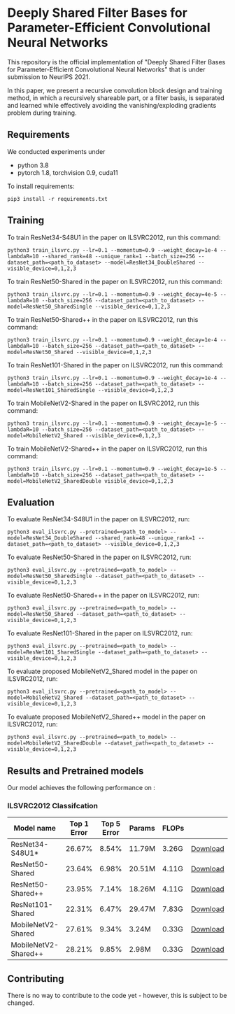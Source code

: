 # Deeply Shared Filter Bases for Parameter-Efficient Convolutional Neural Networks

This repository is the official implementation of "Deeply Shared Filter Bases for Parameter-Efficient Convolutional Neural Networks" that is under submission to NeurIPS 2021.

In this paper, we present a recursive convolution block design and training method, in which a recursively shareable part, or a filter basis, 
is separated and learned while effectively avoiding the vanishing/exploding gradients problem during training.

## Requirements

We conducted experiments under
- python 3.8
- pytorch 1.8, torchvision 0.9, cuda11

To install requirements:

```setup
pip3 install -r requirements.txt
```

## Training

To train ResNet34-S48U1 in the paper on ILSVRC2012, run this command:

```train
python3 train_ilsvrc.py --lr=0.1 --momentum=0.9 --weight_decay=1e-4 --lambdaR=10 --shared_rank=48 --unique_rank=1 --batch_size=256 --dataset_path=<path_to_dataset> --model=ResNet34_DoubleShared --visible_device=0,1,2,3
```

To train ResNet50-Shared in the paper on ILSVRC2012, run this command:

```train
python3 train_ilsvrc.py --lr=0.1 --momentum=0.9 --weight_decay=4e-5 --lambdaR=10 --batch_size=256 --dataset_path=<path_to_dataset> --model=ResNet50_SharedSingle --visible_device=0,1,2,3
```
To train ResNet50-Shared++ in the paper on ILSVRC2012, run this command:

```train
python3 train_ilsvrc.py --lr=0.1 --momentum=0.9 --weight_decay=1e-4 --lambdaR=10 --batch_size=256 --dataset_path=<path_to_dataset> --model=ResNet50_Shared --visible_device=0,1,2,3
```
To train ResNet101-Shared in the paper on ILSVRC2012, run this command:

```train
python3 train_ilsvrc.py --lr=0.1 --momentum=0.9 --weight_decay=1e-4 --lambdaR=10 --batch_size=256 --dataset_path=<path_to_dataset> --model=ResNet101_SharedSingle --visible_device=0,1,2,3
```

To train MobileNetV2-Shared in the paper on ILSVRC2012, run this command:

```train
python3 train_ilsvrc.py --lr=0.1 --momentum=0.9 --weight_decay=1e-5 --lambdaR=10 --batch_size=256 --dataset_path=<path_to_dataset> --model=MobileNetV2_Shared --visible_device=0,1,2,3
```

To train MobileNetV2-Shared++ in the paper on ILSVRC2012, run this command:

```train
python3 train_ilsvrc.py --lr=0.1 --momentum=0.9 --weight_decay=1e-5 --lambdaR=10 --batch_size=256 --dataset_path=<path_to_dataset> --model=MobileNetV2_SharedDouble visible_device=0,1,2,3
```

## Evaluation

To evaluate ResNet34-S48U1 in the paper on ILSVRC2012, run:

```eval
python3 eval_ilsvrc.py --pretrained=<path_to_model> --model=ResNet34_DoubleShared --shared_rank=48 --unique_rank=1 --dataset_path=<path_to_dataset> --visible_device=0,1,2,3
```
To evaluate ResNet50-Shared in the paper on ILSVRC2012, run:

```eval
python3 eval_ilsvrc.py --pretrained=<path_to_model> --model=ResNet50_SharedSingle --dataset_path=<path_to_dataset> --visible_device=0,1,2,3
```

To evaluate ResNet50-Shared++ in the paper on ILSVRC2012, run:

```eval
python3 eval_ilsvrc.py --pretrained=<path_to_model> --model=ResNet50_Shared --dataset_path=<path_to_dataset> --visible_device=0,1,2,3
```

To evaluate ResNet101-Shared in the paper on ILSVRC2012, run:

```eval
python3 eval_ilsvrc.py --pretrained=<path_to_model> --model=ResNet101_SharedSingle --dataset_path=<path_to_dataset> --visible_device=0,1,2,3
```

To evaluate proposed MobileNetV2_Shared model in the paper on ILSVRC2012, run:

```eval
python3 eval_ilsvrc.py --pretrained=<path_to_model> --model=MobileNetV2_Shared --dataset_path=<path_to_dataset> --visible_device=0,1,2,3
```

To evaluate proposed MobileNetV2_Shared++ model in the paper on ILSVRC2012, run:

```eval
python3 eval_ilsvrc.py --pretrained=<path_to_model> --model=MobileNetV2_SharedDouble --dataset_path=<path_to_dataset> --visible_device=0,1,2,3
```

## Results and Pretrained models

Our model achieves the following performance on :

### ILSVRC2012 Classifcation

| Model name         | Top 1 Error  | Top 5 Error | Params | FLOPs |  |
| ------------------ |---------------- | -------------- | ------------ | ----- | ----- |
| ResNet34-S48U1\*     |     26.67%         |      8.54%       |      11.79M     |  3.26G  | [Download](https://drive.google.com/file/d/12pN0JobnfgKKFX0MFNmFJ22BHTojpwIM/view?usp=sharing) |
| ResNet50-Shared     |     23.64%         |      6.98%       |      20.51M     |  4.11G  | [Download](https://drive.google.com/file/d/1Eg84Kp6A3jMeCZKOhAFhODa70tYmL-Ym/view?usp=sharing) |
| ResNet50-Shared++     |     23.95%         |      7.14%       |      18.26M     |  4.11G  | [Download](https://drive.google.com/file/d/16XIdAqjqkePCw-Ppf3z2yPUbKNFhXbGl/view?usp=sharing) |
| ResNet101-Shared     |     22.31%         |      6.47%       |      29.47M     |  7.83G  | [Download](https://drive.google.com/file/d/1iqLO06CwUQtuyJJ3wTumlZ5v7aTZrssQ/view?usp=sharing) |
| MobileNetV2-Shared    |     27.61%         |      9.34%       |      3.24M     |  0.33G  | [Download](https://drive.google.com/file/d/1EWYOVj0URjc7j93ciYaRONorlPU2v4DX/view?usp=sharing) |
| MobileNetV2-Shared++    |     28.21%         |      9.85%       |      2.98M     |  0.33G  | [Download](https://drive.google.com/file/d/1V1cPxGyCGO0Fx-W2r9Wpfy81ByKypFuI/view?usp=sharing) |


## Contributing

There is no way to contribute to the code yet - however, this is subject to be changed.
